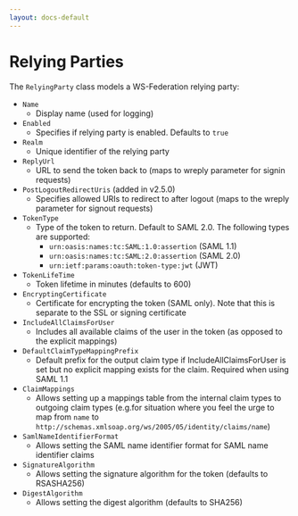 ```yaml
---
layout: docs-default
---
```


# Relying Parties

The `RelyingParty` class models a WS-Federation relying party:

* `Name`
    * Display name (used for logging)
* `Enabled`
    * Specifies if relying party is enabled. Defaults to `true`
* `Realm`
    * Unique identifier of the relying party
* `ReplyUrl`
    * URL to send the token back to (maps to wreply parameter for signin requests)
* `PostLogoutRedirectUris` (added in v2.5.0)
    * Specifies allowed URIs to redirect to after logout (maps to the wreply parameter for signout requests)
* `TokenType`
    * Type of the token to return. Default to SAML 2.0. The following types are supported:
        * `urn:oasis:names:tc:SAML:1.0:assertion` (SAML 1.1)
        * `urn:oasis:names:tc:SAML:2.0:assertion` (SAML 2.0)
        * `urn:ietf:params:oauth:token-type:jwt` (JWT)
* `TokenLifeTime`
    * Token lifetime in minutes (defaults to 600)
* `EncryptingCertificate`
    * Certificate for encrypting the token (SAML only). Note that this is separate to the SSL or signing certificate
* `IncludeAllClaimsForUser`
    * Includes all available claims of the user in the token (as opposed to the explicit mappings)
* `DefaultClaimTypeMappingPrefix`
    * Default prefix for the output claim type if IncludeAllClaimsForUser is set but no explicit mapping exists for the claim. Required when using SAML 1.1
* `ClaimMappings`
    * Allows setting up a mappings table from the internal claim types to outgoing claim types (e.g.for situation where you feel the urge to map from `name` to `http://schemas.xmlsoap.org/ws/2005/05/identity/claims/name`)
* `SamlNameIdentifierFormat`
   * Allows setting the SAML name identifier format for SAML name identifier claims
* `SignatureAlgorithm`
   * Allows setting the signature algorithm for the token (defaults to RSASHA256)
* `DigestAlgorithm`
   * Allows setting the digest algorithm (defaults to SHA256)

